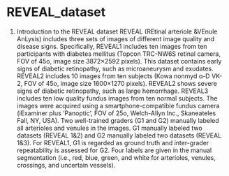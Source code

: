 # REVEAL_dataset

1. Introduction to the REVEAL dataset
REVEAL (REtinal arteriole &VEnule AnLysis) includes three sets of images of different image quality and disease signs. Specifically, REVEAL1 includes ten images from ten participants with diabetes mellitus (Topcon TRC-NW6S retinal camera, FOV of 45o, image size 3872×2592 pixels). This dataset contains early signs of diabetic retinopathy, such as microaneurysm and exudates. REVEAL2 includes 10 images from ten subjects (Kowa nonmyd α-D VK-2, FOV of 45o, image size 1600×1270 pixels). REVEAL2 shows severe signs of diabetic retinopathy, such as large hemorrhage. REVEAL3 includes ten low quality fundus images from ten normal subjects. The images were acquired using a smartphone-compatible fundus camera (iExaminer plus ‘Panoptic’, FOV of 25o, Welch-Allyn Inc., Skaneateles Fall, NY, USA).
Two well-trained graders (G1 and G2) manually labeled all arterioles and venules in the images. G1 manually labeled two datasets (REVEAL 1&2) and G2 manually labeled two datasets (REVEAL 1&3). For REVEAL1, G1 is regarded as ground truth and inter-grader repeatability is assessed for G2. Four labels are given in the manual segmentation (i.e., red, blue, green, and white for arterioles, venules, crossings, and uncertain vessels).
